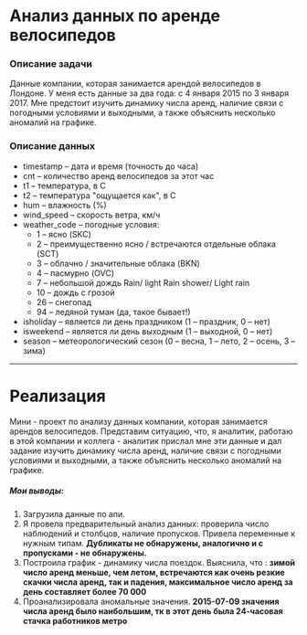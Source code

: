 # Анализ данных по аренде велосипедов

### Описание задачи
Данные компании, которая занимается арендой велосипедов в Лондоне. У меня есть данные за два года: с 4 января 2015 по 3 января 2017. Мне предстоит изучить динамику числа аренд, наличие связи с погодными условиями и выходными, а также объяснить несколько аномалий на графике.

### Описание данных
- timestamp – дата и время (точность до часа)
- cnt – количество аренд велосипедов за этот час
- t1 – температура, в С
- t2 – температура "ощущается как", в С 
- hum – влажность (%)
- wind_speed – скорость ветра, км/ч
- weather_code – погодные условия:
  - 1 – ясно (SKC)
  - 2 – преимущественно ясно / встречаются отдельные облака (SCT)
  - 3 – облачно / значительные облака (BKN)
  - 4 – пасмурно (OVC)
  - 7 – небольшой дождь Rain/ light Rain shower/ Light rain
  - 10 – дождь с грозой
  - 26 – снегопад
  - 94 – ледяной туман (да, такое бывает!)
- isholiday – является ли день праздником (1 – праздник, 0 – нет)
- isweekend –  является ли день выходным (1 – выходной, 0 – нет)
- season – метеорологический сезон (0 – весна, 1 – лето, 2 – осень, 3 – зима)

_____
# Реализация

Мини - проект по анализу данных компании, которая занимается арендов велосипедов. 
Представим ситуацию, что, я аналитик, работаю в этой компании и коллега - аналитик прислал мне эти данные и дал задание изучить динамику числа аренд, наличие связи с погодными условиями и выходными, а также объяснить несколько аномалий на графике.

##### Мои выводы:
1. Загрузила данные по апи.
2. Я провела предварительный анализ данных: проверила число наблюдений и столбцов, наличие пропусков. Привела переменные к нужным типам. **Дубликаты не обнаружены, аналогично и с пропусками - не обнаружены.**
3. Построила график - динамику числа поездок. Выяснила, что : **зимой число аренд меньше, чем летом, встречаются как очень резкие скачки числа аренд, так и падения, максимальное число аренд за день составляет более 70 000**
4. Проанализировала аномальные значения. **2015-07-09 значения числа аренд было наибольшим, тк в этот день была 24-часовая стачка работников метро**
